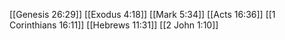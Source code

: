[[Genesis 26:29]]
[[Exodus 4:18]]
[[Mark 5:34]]
[[Acts 16:36]]
[[1 Corinthians 16:11]]
[[Hebrews 11:31]]
[[2 John 1:10]]
